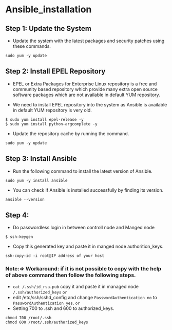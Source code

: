 # Ansible_installation

## Step 1: Update the System
* Update the system with the latest packages and security patches using these commands.
```
sudo yum -y update
```
## Step 2: Install EPEL Repository
* EPEL or Extra Packages for Enterprise Linux repository is a free and community based repository which provide many extra open source software packages which are not available in default YUM repository.

* We need to install EPEL repository into the system as Ansible is available in default YUM repository is very old.
```
$ sudo yum install epel-release -y
$ sudo yum install python-argcomplete -y
```
* Update the repository cache by running the command.
```
sudo yum -y update
```
## Step 3: Install Ansible
* Run the following command to install the latest version of Ansible.
```
sudo yum -y install ansible
```
* You can check if Ansible is installed successfully by finding its version.
```
ansible --version
```
## Step 4:
* Do passwordless login in between controll node and Manged node
```
$ ssh-keygen
```
* Copy this generated key and paste it in manged node authorition_keys.
```
ssh-copy-id -i root@IP address of your host
```
### Note:=> Workaround: if it is not possible to copy with the help of above command then follow the following steps.
* ```cat /.ssh/id_rsa.pub``` copy it and paste it in managed node ```/.ssh/authorized_keys```
                                      ```
                                      or
                                      ```
* edit /etc/ssh/sshd_config and change ```PasswordAuthentication no``` to ```PasswordAuthentication yes```.
                                      ```
                                      or
                                      ```
* Setting 700 to .ssh and 600 to authorized_keys.
```
chmod 700 /root/.ssh
chmod 600 /root/.ssh/authorized_keys
```



